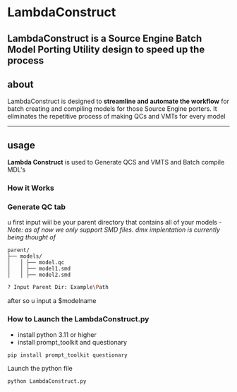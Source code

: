 # LambdaConstruct
LambdaConstruct is a Source Engine Batch Model Porting Utility design to speed up the process
---

## about

LambdaConstruct is designed to **streamline and automate the workflow** for batch creating and compiling models 
for those Source Engine porters. It eliminates the repetitive process of making QCs and VMTs for every model

---

## usage

**Lambda Construct** is used to Generate QCS and VMTS and Batch compile MDL's

### How it Works


### Generate QC tab
u first input wiil be your parent directory that contains all of your models - *Note: as of now we only support SMD files. dmx implentation is currently being thought of*
```
parent/
├── models/
│   │ ├── model.qc
│   │ ├── model1.smd
│   │ ├── model2.smd
```

```bash
? Input Parent Dir: Example\Path
```
after so u input a $modelname 

### How to Launch the LambdaConstruct.py

- install python 3.11 or higher
- install prompt_toolkit and questionary
```bash
pip install prompt_toolkit questionary
```
Launch the python file
```bash
python LambdaConstruct.py

